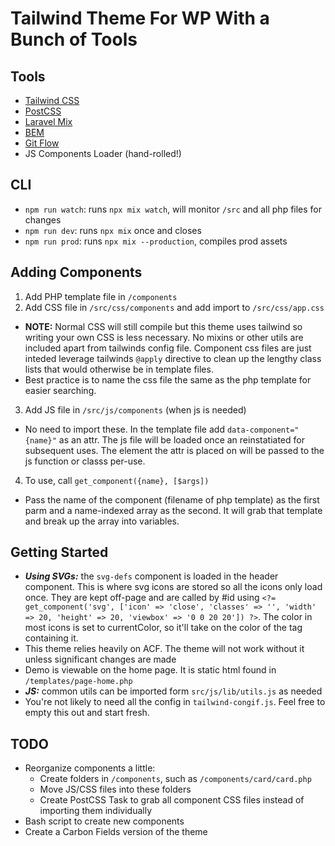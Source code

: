 # Tailwind Theme For WP With a Bunch of Tools 
## Tools
- [Tailwind CSS](https://tailwindcss.com/)
- [PostCSS](https://postcss.org/)
- [Laravel Mix](https://laravel.com/docs/8.x/mix)
- [BEM](http://getbem.com/introduction/)
- [Git Flow](https://www.atlassian.com/git/tutorials/comparing-workflows/gitflow-workflow)
- JS Components Loader (hand-rolled!)
## CLI
- `npm run watch`: runs `npx mix watch`, will monitor `/src` and all php files for changes
- `npm run dev`: runs `npx mix` once and closes
- `npm run prod`: runs `npx mix --production`, compiles prod assets
## Adding Components
1. Add PHP template file in `/components`
2. Add CSS file in `/src/css/components` and add import to `/src/css/app.css`
  - **NOTE:** Normal CSS will still compile but this theme uses tailwind so writing your own CSS is less necessary. No mixins or other utils are included apart from tailwinds config file. Component css files are just inteded leverage tailwinds `@apply` directive to clean up the lengthy class lists that would otherwise be in template files.
  - Best practice is to name the css file the same as the php template for easier searching.
3. Add JS file in `/src/js/components` (when js is needed)
  - No need to import these. In the template file add `data-component="{name}"` as an attr. The js file will be loaded once an reinstatiated for subsequent uses. The element the attr is placed on will be passed to the js function or classs per-use.
4. To use, call `get_component({name}, [$args])`
  - Pass the name of the component (filename of php template) as the first parm and a name-indexed array as the second. It will grab that template and break up the array into variables.

## Getting Started
- ***Using SVGs:*** the `svg-defs` component is loaded in the header component. This is where svg icons are stored so all the icons only load once. They are kept off-page and are called by #id using `<?= get_component('svg', ['icon' => 'close', 'classes' => '', 'width' => 20, 'height' => 20, 'viewbox' => '0 0 20 20']) ?>`. The color in most icons is set to currentColor, so it'll take on the color of the tag containing it.
- This theme relies heavily on ACF. The theme will not work without it unless significant changes are made
- Demo is viewable on the home page. It is static html found in `/templates/page-home.php`
- ***JS:*** common utils can be imported form `src/js/lib/utils.js` as needed
- You're not likely to need all the config in `tailwind-congif.js`. Feel free to empty this out and start fresh.
## TODO
- Reorganize components a little:
  - Create folders in `/components`, such as `/components/card/card.php`
  - Move JS/CSS files into these folders
  - Create PostCSS Task to grab all component CSS files instead of importing them individually
- Bash script to create new components
- Create a Carbon Fields version of the theme